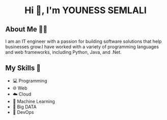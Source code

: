 <h1 align="center">Hi 👋, I'm YOUNESS SEMLALI</h1> 




## About Me 👨‍💻

I am an IT engineer with a passion for building software solutions that help businesses grow.I have worked with a variety of programming languages and web frameworks, including Python, Java, and .Net.

## My Skills 🚀

- 💻 Programming
- 🌐 Web
- ☁️ Cloud
- 🤖 Machine Learning
- 💾 Big DATA
- 🚀 DevOps

